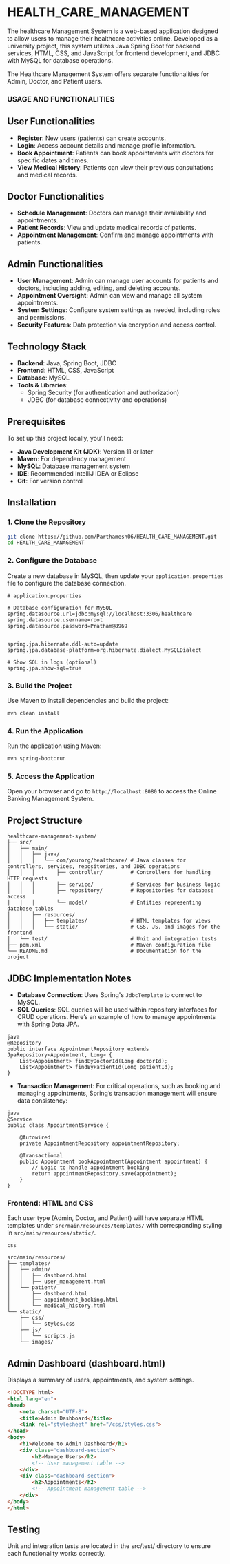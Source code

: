 # HEALTH_CARE_MANAGEMENT
The healthcare Management System is a web-based application designed to allow users to manage their healthcare activities online. Developed as a university project, this system utilizes Java Spring Boot for backend services, HTML, CSS, and JavaScript for frontend development, and JDBC with MySQL for database operations.



The Healthcare Management System offers separate functionalities for Admin, Doctor, and Patient users.





### USAGE AND FUNCTIONALITIES

## User Functionalities

- **Register**: New users (patients) can create accounts.
- **Login**: Access account details and manage profile information.
- **Book Appointment**: Patients can book appointments with doctors for specific dates and times.
- **View Medical History**: Patients can view their previous consultations and medical records.

## Doctor Functionalities

- **Schedule Management**: Doctors can manage their availability and appointments.
- **Patient Records**: View and update medical records of patients.
- **Appointment Management**: Confirm and manage appointments with patients.

## Admin Functionalities

- **User Management**: Admin can manage user accounts for patients and doctors, including adding, editing, and deleting accounts.
- **Appointment Oversight**: Admin can view and manage all system appointments.
- **System Settings**: Configure system settings as needed, including roles and permissions.
- **Security Features**: Data protection via encryption and access control.

## Technology Stack

- **Backend**: Java, Spring Boot, JDBC
- **Frontend**: HTML, CSS, JavaScript
- **Database**: MySQL
- **Tools & Libraries**: 
  - Spring Security (for authentication and authorization)
  - JDBC (for database connectivity and operations)

## Prerequisites

To set up this project locally, you’ll need:

- **Java Development Kit (JDK)**: Version 11 or later
- **Maven**: For dependency management
- **MySQL**: Database management system
- **IDE**: Recommended IntelliJ IDEA or Eclipse
- **Git**: For version control

## Installation

### 1. Clone the Repository

```bash
git clone https://github.com/Parthamesh06/HEALTH_CARE_MANAGEMENT.git
cd HEALTH_CARE_MANAGEMENT
```

### 2. Configure the Database 

Create a new database in MySQL, then update your `application.properties` file to configure the database connection.

```properties
# application.properties

# Database configuration for MySQL
spring.datasource.url=jdbc:mysql://localhost:3306/healthcare
spring.datasource.username=root
spring.datasource.password=Pratham@8969


spring.jpa.hibernate.ddl-auto=update
spring.jpa.database-platform=org.hibernate.dialect.MySQLDialect

# Show SQL in logs (optional)
spring.jpa.show-sql=true
```

### 3. Build the Project

Use Maven to install dependencies and build the project:

```bash
mvn clean install
```

### 4. Run the Application

Run the application using Maven:

```bash
mvn spring-boot:run
```

### 5. Access the Application

Open your browser and go to `http://localhost:8080` to access the Online Banking Management System.

## Project Structure

```
healthcare-management-system/
├── src/
│   ├── main/
│   │   ├── java/
│   │   │   └── com/yourorg/healthcare/ # Java classes for controllers, services, repositories, and JDBC operations
│   │   │       ├── controller/         # Controllers for handling HTTP requests
│   │   │       ├── service/            # Services for business logic
│   │   │       ├── repository/         # Repositories for database access
│   │   │       └── model/              # Entities representing database tables
│   │   ├── resources/
│   │   │   ├── templates/              # HTML templates for views
│   │   │   └── static/                 # CSS, JS, and images for the frontend
│   └── test/                           # Unit and integration tests
├── pom.xml                             # Maven configuration file
└── README.md                           # Documentation for the project

```


## JDBC Implementation Notes

- **Database Connection**: Uses Spring's `JdbcTemplate` to connect to MySQL.
- **SQL Queries**: SQL queries will be used within repository interfaces for CRUD operations. Here’s an example of how to manage appointments with Spring Data JPA.

```
java
@Repository
public interface AppointmentRepository extends JpaRepository<Appointment, Long> {
    List<Appointment> findByDoctorId(Long doctorId);
    List<Appointment> findByPatientId(Long patientId);
}
```
- **Transaction Management**: For critical operations, such as booking and managing appointments, Spring’s transaction management will ensure data consistency:

```
java
@Service
public class AppointmentService {
    
    @Autowired
    private AppointmentRepository appointmentRepository;

    @Transactional
    public Appointment bookAppointment(Appointment appointment) {
        // Logic to handle appointment booking
        return appointmentRepository.save(appointment);
    }
}
```


### Frontend: HTML and CSS
Each user type (Admin, Doctor, and Patient) will have separate HTML templates under `src/main/resources/templates/` with corresponding styling in `src/main/resources/static/`.


```
css

src/main/resources/
├── templates/
│   ├── admin/
│   │   ├── dashboard.html
│   │   ├── user_management.html
│   └── patient/
│       ├── dashboard.html
│       ├── appointment_booking.html
│       └── medical_history.html
└── static/
    ├── css/
    │   └── styles.css
    ├── js/
    │   └── scripts.js
    └── images/
```
    
## Admin Dashboard (dashboard.html)

Displays a summary of users, appointments, and system settings.

```html
<!DOCTYPE html>
<html lang="en">
<head>
    <meta charset="UTF-8">
    <title>Admin Dashboard</title>
    <link rel="stylesheet" href="/css/styles.css">
</head>
<body>
    <h1>Welcome to Admin Dashboard</h1>
    <div class="dashboard-section">
        <h2>Manage Users</h2>
        <!-- User management table -->
    </div>
    <div class="dashboard-section">
        <h2>Appointments</h2>
        <!-- Appointment management table -->
    </div>
</body>
</html>
```

## Testing
Unit and integration tests are located in the src/test/ directory to ensure each functionality works correctly.
